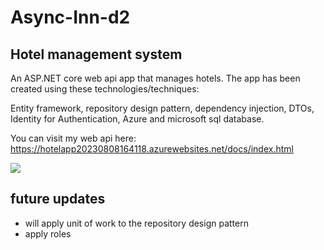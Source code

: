 # Async-Inn-d2
## Hotel management system
An ASP.NET core web api app that manages hotels.
The app has been created using these technologies/techniques:

Entity framework, repository design pattern, dependency injection, DTOs, Identity for Authentication, Azure and microsoft sql database.


You can visit my web api here:
https://hotelapp20230808164118.azurewebsites.net/docs/index.html

![](https://codefellows.github.io/code-401-dotnet-guide/curriculum/class-12/lab/async-inn-erd.png)

## future updates
- will apply unit of work to the repository design pattern
- apply roles
